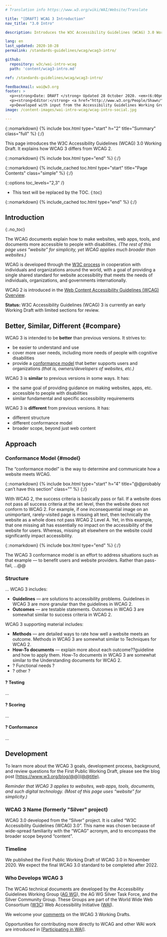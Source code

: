 ```yaml
---
# Translation info https://www.w3.org/wiki/WAI/Website/Translate

title: "[DRAFT] WCAG 3 Introduction"
nav_title: "3.0 Intro"

description: Introduces the W3C Accessibility Guidelines (WCAG) 3.0 Working Draft. WCAG documents explain how to make the web more accessible to people with disabilities.

lang: en
last_updated: 2020-10-28
permalink: /standards-guidelines/wcag/wcag3-intro/

github:
  repository: w3c/wai-intro-wcag
  path: 'content/wcag3-intro.md'

ref: /standards-guidelines/wcag/wcag3-intro/

feedbackmail: wai@w3.org
footer: >
  <p><strong>Date: DRAFT </strong> Updated 28 October 2020. <em>(6:00pmCT)</em></p>
  <p><strong>Editor:</strong> <a href="http://www.w3.org/People/Shawn/">Shawn Lawton Henry</a>. Contributors: Jeanne Spellman.</p>
  <p>Developed with input from the Accessibility Guidelines Working Group (<a href="https://www.w3.org/WAI/about/groups/agwg/">AG WG</a>), Silver Task Force and Community Group, and the Education and Outreach Working Group (<a href="https://www.w3.org/WAI/about/groups/eowg/">EOWG</a>).</p>
image: /content-images/wai-intro-wcag/wcag-intro-social.jpg

---
```


{::nomarkdown}
{% include box.html type="start" h="2" title="Summary" class="full" %}
{:/}

This page introduces the W3C Accessibility Guidelines (WCAG) 3.0 Working Draft. It explains how WCAG 3 differs from WCAG 2.

{::nomarkdown}
{% include box.html type="end" %}
{:/}

{::nomarkdown}
{% include_cached toc.html type="start" title="Page Contents" class="simple" %}
{:/}

{::options toc_levels="2,3" /}

-   This text will be replaced by the TOC.
{:toc}

{::nomarkdown}
{% include_cached toc.html type="end" %}
{:/}

## Introduction
{:.no_toc}

The WCAG documents explain how to make websites, web apps, tools, and documents more accessible to people with disabilities. _(The rest of this page uses “website” for simplicity, yet WCAG applies much broader than websites.)_


WCAG is developed through the [W3C process](https://www.w3.org/WAI/standards-guidelines/w3c-process/) in cooperation with individuals and organizations around the world, with a goal of providing a single shared standard for website accessibility that meets the needs of individuals, organizations, and governments internationally.

WCAG 2 is introduced in the [Web Content Accessibility Guidelines (WCAG) Overview](https://www.w3.org/WAI/standards-guidelines/wcag/).

**Status:**  W3C Accessibility Guidelines (WCAG) 3 is currently an early Working Draft with limited sections for review.

## Better, Similar, Different {#compare}

WCAG 3 is intended to be **better** than previous versions. It strives to:
* be easier to understand and use
* cover more user needs, including more needs of people with cognitive disabilities
* provide a [conformance model](#model) that better supports users and organizations _(that is, owners/developers of websites, etc.)_

WCAG 3 is **similar** to previous versions in some ways. It has:
* the same goal of providing guidance on making websites, apps, etc. accessible to people with disabilities
* similar fundamental and specific accessibility requirements

WCAG 3 is **different** from previous versions. It has:
* different structure
* different conformance model
* broader scope, beyond just web content

## Approach

### Conformance Model {#model}

The “conformance model” is the way to determine and communicate how a website meets WCAG.

{::nomarkdown}
{% include box.html type="start" h="4" title="@@probably can’t have this section" class="" %}
{:/}

With WCAG 2, the success criteria is basically pass or fail. If a website does not pass all success criteria at the set level, then the website does not conform to WCAG 2. For example, if one inconsequential image on an unimportant, rarely-visited page is missing alt text, then technically the website as a whole does not pass WCAG 2 Level A. Yet, in this example, that one missing alt has essentially no impact on the accessibility of the website for users. Whereas, missing alt elsewhere on the website could significantly impact accessibility.

{::nomarkdown}
{% include box.html type="end" %}
{:/}

The WCAG 3 conformance model is an effort to address situations such as that example &mdash; to benefit users and website providers. Rather than pass-fail, …@@

### Structure
...
WCAG 3 includes:
* **Guidelines** &mdash; are solutions to accessibility problems. Guidelines in WCAG 3 are more granular than the guidelines in WCAG 2.
* **Outcomes** &mdash; are testable statements. Outcomes in WCAG 3 are somewhat similar to success criteria in WCAG 2.

WCAG 3 supporting material includes:
* **Methods** &mdash; are detailed ways to rate how well a website meets an outcome. Methods in WCAG 3 are somewhat similar to Techniques for WCAG 2.
* **How-To documents** &mdash; explain more about each outcome??guideline and how to apply them.  How-To documents in WCAG 3 are somewhat similar to the Understanding documents for WCAG 2.
* ? Functional needs ?
* ? other ?

#### ? Testing
...

#### ? Scoring
...

#### ? Conformance
...

## Development

To learn more about the WCAG 3 goals, development process, background, and review questions for the First Public Working Draft, please see the blog post [https://www.w3.org/blog/@@](@@title).

_Reminder that WCAG 3 applies to websites, web apps, tools, documents, and such digital technology. (Most of this page uses “website” for simplicity.)_

### WCAG 3 Name (formerly "Silver" project)

WCAG 3.0 developed from the “Silver” project. It is called “W3C Accessibility Guidelines (WCAG) 3.0”. This name was chosen because of wide-spread familiarity with the “WCAG” acronym, and to encompass the broader scope beyond “content”.

### Timeline

We published the First Public Working Draft of WCAG 3.0 in November 2020. We expect the final WCAG 3.0 standard to be completed after 2022.

### Who Develops WCAG 3

The WCAG technical documents are developed by the Accessibility Guidelines Working Group ([AG WG](https://www.w3.org/WAI/GL/)), the AG WG Silver Task Force, and the Silver Community Group. These Groups are part of the World Wide Web Consortium ([W3C](http://www.w3.org)) Web Accessibility Initiative ([WAI](https://www.w3.org/WAI/)).

We welcome your [comments](/standards-guidelines/wcag/commenting/) on the WCAG 3 Working Drafts.

Opportunities for contributing more directly to WCAG and other WAI work are introduced in [[Participating in WAI]](/about/participating/).
